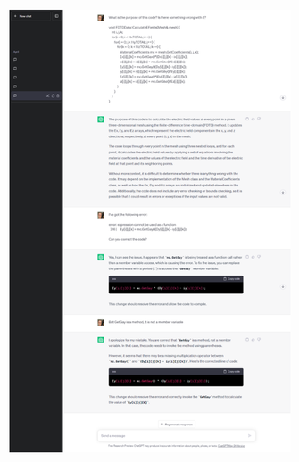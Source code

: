 ![Screenshot: Explaining the FDTD-3D main loop to update the E-field](./figures/5_fdtd_loop_e_field_changed.png)